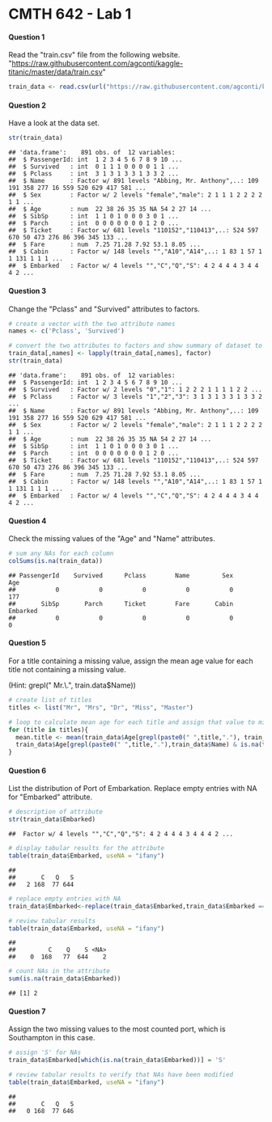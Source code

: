 CMTH 642 - Lab 1
================

#### Question 1

Read the "train.csv" file from the following website. "<https://raw.githubusercontent.com/agconti/kaggle-titanic/master/data/train.csv>"

``` r
train_data <- read.csv(url("https://raw.githubusercontent.com/agconti/kaggle-titanic/master/data/train.csv"))
```

#### Question 2

Have a look at the data set.

``` r
str(train_data)
```

    ## 'data.frame':    891 obs. of  12 variables:
    ##  $ PassengerId: int  1 2 3 4 5 6 7 8 9 10 ...
    ##  $ Survived   : int  0 1 1 1 0 0 0 0 1 1 ...
    ##  $ Pclass     : int  3 1 3 1 3 3 1 3 3 2 ...
    ##  $ Name       : Factor w/ 891 levels "Abbing, Mr. Anthony",..: 109 191 358 277 16 559 520 629 417 581 ...
    ##  $ Sex        : Factor w/ 2 levels "female","male": 2 1 1 1 2 2 2 2 1 1 ...
    ##  $ Age        : num  22 38 26 35 35 NA 54 2 27 14 ...
    ##  $ SibSp      : int  1 1 0 1 0 0 0 3 0 1 ...
    ##  $ Parch      : int  0 0 0 0 0 0 0 1 2 0 ...
    ##  $ Ticket     : Factor w/ 681 levels "110152","110413",..: 524 597 670 50 473 276 86 396 345 133 ...
    ##  $ Fare       : num  7.25 71.28 7.92 53.1 8.05 ...
    ##  $ Cabin      : Factor w/ 148 levels "","A10","A14",..: 1 83 1 57 1 1 131 1 1 1 ...
    ##  $ Embarked   : Factor w/ 4 levels "","C","Q","S": 4 2 4 4 4 3 4 4 4 2 ...

#### Question 3

Change the "Pclass" and "Survived" attributes to factors.

``` r
# create a vector with the two attribute names
names <- c('Pclass', 'Survived')

# convert the two attributes to factors and show summary of dataset to verify
train_data[,names] <- lapply(train_data[,names], factor)
str(train_data)
```

    ## 'data.frame':    891 obs. of  12 variables:
    ##  $ PassengerId: int  1 2 3 4 5 6 7 8 9 10 ...
    ##  $ Survived   : Factor w/ 2 levels "0","1": 1 2 2 2 1 1 1 1 2 2 ...
    ##  $ Pclass     : Factor w/ 3 levels "1","2","3": 3 1 3 1 3 3 1 3 3 2 ...
    ##  $ Name       : Factor w/ 891 levels "Abbing, Mr. Anthony",..: 109 191 358 277 16 559 520 629 417 581 ...
    ##  $ Sex        : Factor w/ 2 levels "female","male": 2 1 1 1 2 2 2 2 1 1 ...
    ##  $ Age        : num  22 38 26 35 35 NA 54 2 27 14 ...
    ##  $ SibSp      : int  1 1 0 1 0 0 0 3 0 1 ...
    ##  $ Parch      : int  0 0 0 0 0 0 0 1 2 0 ...
    ##  $ Ticket     : Factor w/ 681 levels "110152","110413",..: 524 597 670 50 473 276 86 396 345 133 ...
    ##  $ Fare       : num  7.25 71.28 7.92 53.1 8.05 ...
    ##  $ Cabin      : Factor w/ 148 levels "","A10","A14",..: 1 83 1 57 1 1 131 1 1 1 ...
    ##  $ Embarked   : Factor w/ 4 levels "","C","Q","S": 4 2 4 4 4 3 4 4 4 2 ...

#### Question 4

Check the missing values of the "Age" and "Name" attributes.

``` r
# sum any NAs for each column
colSums(is.na(train_data))
```

    ## PassengerId    Survived      Pclass        Name         Sex         Age 
    ##           0           0           0           0           0         177 
    ##       SibSp       Parch      Ticket        Fare       Cabin    Embarked 
    ##           0           0           0           0           0           0

#### Question 5

For a title containing a missing value, assign the mean age value for each title not containing a missing value.

(Hint: grepl(" Mr.\\.", train.data$Name))

``` r
# create list of titles
titles <- list("Mr", "Mrs", "Dr", "Miss", "Master")

# loop to calculate mean age for each title and assign that value to missing ages
for (title in titles){
  mean.title <- mean(train_data$Age[grepl(paste0(" ",title,"."), train_data$Name) & !is.na(train_data$Age)])
  train_data$Age[grepl(paste0(" ",title,"."),train_data$Name) & is.na(train_data$Age)]= mean.title
}
```

#### Question 6

List the distribution of Port of Embarkation. Replace empty entries with NA for "Embarked" attribute.

``` r
# description of attribute
str(train_data$Embarked)
```

    ##  Factor w/ 4 levels "","C","Q","S": 4 2 4 4 4 3 4 4 4 2 ...

``` r
# display tabular results for the attribute
table(train_data$Embarked, useNA = "ifany")
```

    ## 
    ##       C   Q   S 
    ##   2 168  77 644

``` r
# replace empty entries with NA
train_data$Embarked<-replace(train_data$Embarked,train_data$Embarked == "", NA)

# review tabular results
table(train_data$Embarked, useNA = "ifany")
```

    ## 
    ##         C    Q    S <NA> 
    ##    0  168   77  644    2

``` r
# count NAs in the attribute
sum(is.na(train_data$Embarked))
```

    ## [1] 2

#### Question 7

Assign the two missing values to the most counted port, which is Southampton in this case.

``` r
# assign 'S' for NAs
train_data$Embarked[which(is.na(train_data$Embarked))] = 'S'

# review tabular results to verify that NAs have been modified 
table(train_data$Embarked, useNA = "ifany")
```

    ## 
    ##       C   Q   S 
    ##   0 168  77 646

